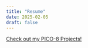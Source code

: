 ```yaml
---
title: "Resume"
date: 2025-02-05
draft: false
---
```


[Check out my PICO-8 Projects!](https://www.lexaloffle.com/bbs/?uid=117074)